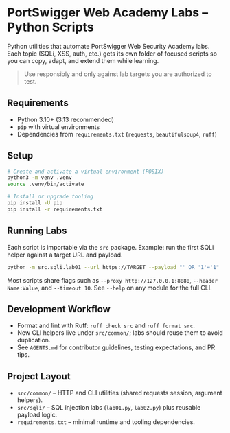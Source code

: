 # PortSwigger Web Academy Labs – Python Scripts

Python utilities that automate PortSwigger Web Security Academy labs. Each topic (SQLi, XSS, auth, etc.) gets its own folder of focused scripts so you can copy, adapt, and extend them while learning.

> Use responsibly and only against lab targets you are authorized to test.

## Requirements
- Python 3.10+ (3.13 recommended)
- `pip` with virtual environments
- Dependencies from `requirements.txt` (`requests`, `beautifulsoup4`, `ruff`)

## Setup
```bash
# Create and activate a virtual environment (POSIX)
python3 -m venv .venv
source .venv/bin/activate

# Install or upgrade tooling
pip install -U pip
pip install -r requirements.txt
```

## Running Labs
Each script is importable via the `src` package. Example: run the first SQLi helper against a target URL and payload.

```bash
python -m src.sqli.lab01 --url https://TARGET --payload "' OR '1'='1"
```

Most scripts share flags such as `--proxy http://127.0.0.1:8080`, `--header Name:Value`, and `--timeout 10`. See `--help` on any module for the full CLI.

## Development Workflow
- Format and lint with Ruff: `ruff check src` and `ruff format src`.
- New CLI helpers live under `src/common/`; labs should reuse them to avoid duplication.
- See `AGENTS.md` for contributor guidelines, testing expectations, and PR tips.

## Project Layout
- `src/common/` – HTTP and CLI utilities (shared requests session, argument helpers).
- `src/sqli/` – SQL injection labs (`lab01.py`, `lab02.py`) plus reusable payload logic.
- `requirements.txt` – minimal runtime and tooling dependencies.

